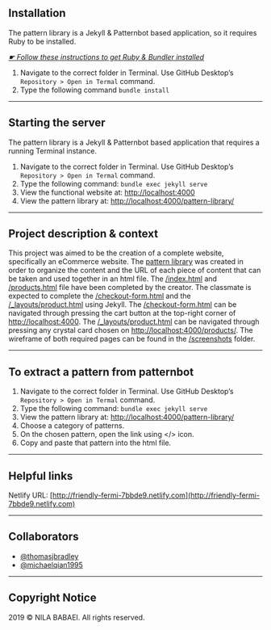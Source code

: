 ## Installation

The pattern library is a Jekyll & Patternbot based application, so it requires Ruby to be installed.

[*☛ Follow these instructions to get Ruby & Bundler installed*](https://learn-the-web.algonquindesign.ca/courses/web-dev-4/install-more-developer-tools/)

1. Navigate to the correct folder in Terminal. Use GitHub Desktop’s `Repository > Open in Termal` command.
2. Type the following command `bundle install`

---

## Starting the server

The pattern library is a Jekyll & Patternbot based application that requires a running Terminal instance.

1. Navigate to the correct folder in Terminal. Use GitHub Desktop’s `Repository > Open in Termal` command.
2. Type the following command: `bundle exec jekyll serve`
3. View the functional website at: [http://localhost:4000](http://localhost:4000)
4. View the pattern library at: [http://localhost:4000/pattern-library/](http://localhost:4000/pattern-library/)

---

## Project description & context

This project was aimed to be the creation of a complete website, specifically an eCommerce website. The [pattern library](http://localhost:4000/pattern-library/) was created in order to organize the content and the URL of each piece of content that can be taken and used together in an html file. The [/index.html](/index.html) and [/products.html](/products.html) file have been completed by the creator. The classmate is expected to complete the [/checkout-form.html](/checkout-form.html) and the [/_layouts/product.html](/_layouts/product.html) using Jekyll. The [/checkout-form.html](/checkout-forms.html) can be navigated through pressing the cart button at the top-right corner of [http://localhost:4000](http://localhost:4000). The [/_layouts/product.html](/_layouts/product.html) can be navigated through pressing any crystal card chosen on [http://localhost:4000/products/](http://localhost:4000/products/). The wireframe of both required pages can be found in the [/screenshots](/screenshots) folder.

---

## To extract a pattern from patternbot

1. Navigate to the correct folder in Terminal. Use GitHub Desktop’s `Repository > Open in Termal` command.
2. Type the following command: `bundle exec jekyll serve`
3. View the pattern library at: [http://localhost:4000/pattern-library/](http://localhost:4000/pattern-library/)
4. Choose a category of patterns.
5. On the chosen pattern, open the link using </> icon.
6. Copy and paste that pattern into the html file.

---

## Helpful links

Netlify URL: [http://friendly-fermi-7bbde9.netlify.com](http://friendly-fermi-7bbde9.netlify.com)

---

## Collaborators
- [@thomasjbradley](https://github.com/thomasjbradley)
- [@michaelqian1995](https://github.com/michaelqian1995)

---
## Copyright Notice

2019 © NILA BABAEI. All rights reserved.
